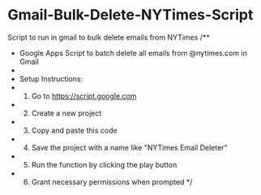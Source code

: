# Gmail-Bulk-Delete-NYTimes-Script
Script to run in gmail to bulk delete emails from NYTimes
/**
 * Google Apps Script to batch delete all emails from @nytimes.com in Gmail
 * 
 * Setup Instructions:
 * 1. Go to https://script.google.com
 * 2. Create a new project
 * 3. Copy and paste this code
 * 4. Save the project with a name like "NYTimes Email Deleter"
 * 5. Run the function by clicking the play button
 * 6. Grant necessary permissions when prompted
 */

